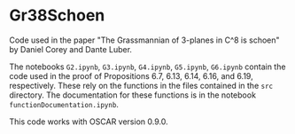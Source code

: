 # Gr38Schoen
Code used in the paper "The Grassmannian of 3-planes in C^8 is schoen" by Daniel Corey and Dante Luber.

The notebooks ```G2.ipynb```, ```G3.ipynb```, ```G4.ipynb```, ```G5.ipynb```, ```G6.ipynb``` contain the code used in the proof of Propositions 6.7, 6.13, 6.14, 6.16, and 6.19, respectively. These rely on the functions in the files contained in the ```src``` directory. The documentation for these functions is in the notebook ```functionDocumentation.ipynb```.

This code works with OSCAR version 0.9.0. 
